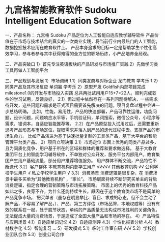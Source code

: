 # 九宫格智能教育软件 Sudoku Intelligent Education Software  

一、产品名称：
九宫格 Sudoku
产品定位为人工智能自适应教学辅导软件
产品价值在于市场与技术结合的真实的一次商业实践，将当前行业内最热门的人工智能，数据挖掘技术应用在教育软件上。
产品本身追求的目标一定是帮助学生个性化高效学习，参与者参与其中获得难得的全方位的职场历练，小产品培养全局观。

二、产品突破口
1）首先专注英语板块的产品研发与市场推广实践
2）先做学习类工具再做人工智能平台

三、产品规划与发展
1）市场调研
  1.1）同类友商与对标企业
  龙门教育 学考乐
  1.2）同类产品及其市场反应
  单词赢 学考乐
2）原型开发
  Goldfish内部项目完成milestone1.0的开发与市场投入实践
  总共两批试用用户15+7=22人，顺利完成软件的学习试用，反馈良好，
  2.1）但过程中依然存在一系列问题待解决，一些需求待开发，这些问题和需求是正式项目需要首先解决的问题。项目复盘过程中会进一步总结明确。
  比如，性能，易用性，产品的快速部署，产品可靠性运维，功能问题，设计问题，问题响应水平等，手机验证码，单词搜索，微信公众号，小程序等需求，错词本，自适应智能推荐等。
  2.2）在产品原型投入试用过后，还需要重新思考产品形态与市场定位，提取需求并落入到产品的迭代过程中去，支撑产品的市场生命力。
  比如产品演进为基于快速批量复制的工具类产品，基于大平台的智能管理平台类产品。
3）项目立项决策
  3.1）市场定位
  市面上优秀的同类产品过多，且为同质化竞争，用户基于所在的区域和群体的推荐和要求做选择。
  基于大教育集团平台上的智能学习辅导软件，不单独对公众开发，服务平台内部用户。教育集团产生用户基础流量，部分用户推荐增值服务。
  用户群体不断交流，产品特性不断迭代
  3.2）客户群体
  本教育机构内部学生用户  √√√√√
  其他教育机构  √√
  公利学校学生用户  √
  私立学校学生用户  √
  3.3）消费场景
  消费逻辑是很复杂，在  消费场景中最多买单为“其他教育机构” ，“家长”。
  市场层面持续不断研究买单主的背后消费逻辑，指定合理的营销策略与市场拓展策略。
  市面上的优秀的教育科技产品如此之多，良莠不齐，为什么还能持续生长，原因在于这个教育类市场不是简单的产品竞争市场。
  把买单者（虽存在明显攀比、盲目、求成的心态，但不会主动了解产品，不容易了解产品，）、产品、第三方评估（市场品牌，本地权威等）没有有效的联系在一起，处于脱节状态，单纯的产品质量无法构成市场胜利的关键角色，无法促成大量的消费场景，于是造成了全国大量产品和市场的存在。
4）产品特性与应用场景
  4.1）自适应单词记忆
  4.2）自适应测评
  4.3）个性化报表分析
  4.4）教材数字化
  4.5）智能复习
  ...
5）研发模式
  5.1）临时工作室自研      √√√
  5.2）学校创业团队合作
  5.3）创业公司合作
